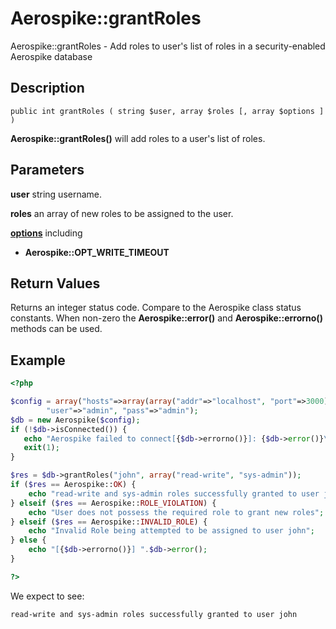 
# Aerospike::grantRoles

Aerospike::grantRoles - Add roles to user's list of roles in a security-enabled Aerospike database

## Description

```
public int grantRoles ( string $user, array $roles [, array $options ] )
```

**Aerospike::grantRoles()** will add roles to a user's list of roles.

## Parameters

**user** string username.

**roles** an array of new roles to be assigned to the user.

**[options](aerospike.md)** including
- **Aerospike::OPT_WRITE_TIMEOUT**

## Return Values

Returns an integer status code.  Compare to the Aerospike class status
constants.  When non-zero the **Aerospike::error()** and
**Aerospike::errorno()** methods can be used.

## Example

```php
<?php

$config = array("hosts"=>array(array("addr"=>"localhost", "port"=>3000)),
        "user"=>"admin", "pass"=>"admin");
$db = new Aerospike($config);
if (!$db->isConnected()) {
   echo "Aerospike failed to connect[{$db->errorno()}]: {$db->error()}\n";
   exit(1);
}

$res = $db->grantRoles("john", array("read-write", "sys-admin"));
if ($res == Aerospike::OK) {
    echo "read-write and sys-admin roles successfully granted to user john";
} elseif ($res == Aerospike::ROLE_VIOLATION) {
    echo "User does not possess the required role to grant new roles";
} elseif ($res == Aerospike::INVALID_ROLE) {
    echo "Invalid Role being attempted to be assigned to user john";
} else {
    echo "[{$db->errorno()}] ".$db->error();
}

?>
```

We expect to see:

```
read-write and sys-admin roles successfully granted to user john
```

